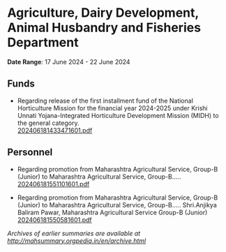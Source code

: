# Agriculture, Dairy Development, Animal Husbandry and Fisheries Department

**Date Range**: 17 June 2024 - 22 June 2024


## Funds
- Regarding release of the first installment fund of the National Horticulture Mission for the financial year 2024-2025 under Krishi Unnati Yojana-Integrated Horticulture Development Mission (MIDH) to the general category.\
  [202406181433471601.pdf](https://gr.maharashtra.gov.in/Site/Upload/Government%20Resolutions/English/202406181433471601.pdf)

## Personnel
- Regarding promotion from Maharashtra Agricultural Service, Group-B (Junior) to Maharashtra Agricultural Service, Group-B.....\
  [202406181551101601.pdf](https://gr.maharashtra.gov.in/Site/Upload/Government%20Resolutions/English/202406181551101601.pdf)

- Regarding promotion from Maharashtra Agricultural Service, Group-B (Junior) to Maharashtra Agricultural Service, Group-B..... Shri.Anjikya Baliram Pawar, Maharashtra Agricultural Service Group-B (Junior)\
  [202406181550581601.pdf](https://gr.maharashtra.gov.in/Site/Upload/Government%20Resolutions/English/202406181550581601.pdf)


*Archives of earlier summaries are available at http://mahsummary.orgpedia.in/en/archive.html*